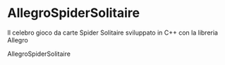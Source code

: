 # AllegroSpiderSolitaire
Il celebro gioco da carte Spider Solitaire sviluppato in C++ con la libreria Allegro

AllegroSpiderSolitaire
